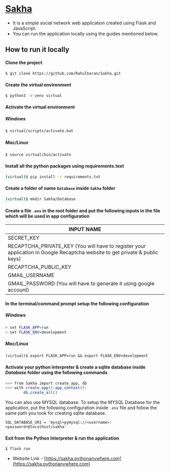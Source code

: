 # [Sakha](https://sakha.pythonanywhere.com)

-   It is a simple social network web application created using Flask and JavaScript.
-   You can run the application locally using the guides mentioned below.

## How to run it locally

#### Clone the project

```bash
$ git clone https://github.com/Rahulbaran/Sakha.git
```

#### Create the virtual environment

```bash
$ python3 -m venv virtual
```

#### Activate the virtual environment

##### Windows

```bash
$ virtual/scripts/activate.bat
```

##### Mac/Linux

```bash
$ source virtual/bin/activate
```

#### Install all the python packages using requirements.text

```bash
(virtual)$ pip install -r requirements.txt
```

#### Create a folder of name `Database` inside `Sakha` folder

```bash
(virtual)$ mkdir Sakha/Database
```

#### Create a file `.env` in the root folder and put the following inputs in the file which will be used in app configuration

| INPUT NAME                                                                                                                  |
| --------------------------------------------------------------------------------------------------------------------------- |
| SECRET_KEY                                                                                                                  |
| RECAPTCHA_PRIVATE_KEY (You will have to register your application in Google Recaptcha website to get private & public keys) |
| RECAPTCHA_PUBLIC_KEY                                                                                                        |
| GMAIL_USERNAME                                                                                                              |
| GMAIL_PASSWORD (You will have to generate it using google account)                                                          |

#### In the terminal/command prompt setup the following configuration

##### Windows

```bash
> set FLASK_APP=run
> set FLASK_ENV=development

```

##### Mac/Linux

```shell
(virtual)$ export FLASK_APP=run && export FLASK_ENV=development
```

#### Activate your python interpreter & create a sqlite database inside _Database_ folder using the following commands

```bash
>>> from Sakha import create_app, db
>>> with create_app().app_context():
        db.create_all()

```

You can also use MYSQL database. To setup the MYSQL Database for the application, put the following configuration inside `.env` file and follow the same path you took for creating sqlite database.

```
SQL_DATABASE_URI = 'mysql+pymysql://<username>:<password>@localhost/sakha'
```

#### Exit from the Python Interpreter & run the application

```bash
$ flask run
```

-   Website Link - [https://sakha.pythonanywhere.com](https://sakha.pythonanywhere.com)
